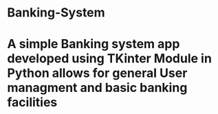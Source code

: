 # Banking-System
# A simple Banking system app developed using TKinter Module in Python allows for general User managment and basic banking facilities
